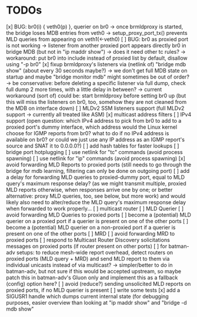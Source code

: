 # TODOs

[x] BUG: br0(i) { veth0(p) }, querier on br0
    -> once brmldproxy is started, the bridge
       loses MDB entries from veth0
    -> setup_proxy_port_tx() prevents
       MLD queries from appearing on veth1(<-veth0)
[ ] BUG: br0 as proxied port is not working
    -> listener from another proxied port
       appears directly br0 in bridge MDB
       (but not in "ip maddr show")
    -> does it need other tc rules?
    -> workaround: put br0 into include instead of
       proxied list by default, disallow using
       "-p br0"
[x] fixup brmldproxy's listeners via (netlink of)
    "bridge mdb show" (about every 30 seconds maybe?)
    -> we don't get full MDB state on startup and
       maybe "bridge monitor mdb" might sometimes be
       out of order?
       -> be conservative: before deleting a specific
          listener via full dump, check full dump 2 more times,
          with a little delay in between?
    -> current workaround (sort of) could be: start brmldproxy
       before setting br0 up (but this will miss the
       listeners on br0, too, somehow they are not cleaned
       from the MDB on interface down)
[ ] MLDv2 SSM listeners support
    (full MLDv2 support -> currently all treated like ASM)
[x] multicast address filters
[ ] IPv4 support
    (open question: which IPv4 address to pick from br0
     to add to a proxied port's dummy interface,
     which address would the Linux kernel choose for IGMP reports
     from br0?
     what to do if no IPv4 address is available on br0?
     or could we just use any IP address as an IGMP report's source
     and SNAT it to 0.0.0.0?)
[ ] add hash tables for faster lookups
[ ] bridge port hotplugging
[ ] use netlink for "tc" commands (avoid process spawning)
[ ] use netlink for "ip" commands (avoid process spawning)
[x] avoid forwarding MLD Reports to proxied ports
    (still needs to go through the bridge for mdb learning,
     filtering can only be done on outgoing port)
[ ] add a delay for forwarding MLD queries to proxied-dummy port,
    equal to MLD query's maximum response delay?
    (as we might transmit multiple, proxied MLD reports otherwise,
     when responses arrive one by one; or better alternative:
     proxy MLD queries, too, see below, but more work)
    and would likely also need to alter/reduce the MLD query's
    maximum response delay when forwarded to work properly...
[ ] multicast router
  [ ] MLD Querier
    [ ] avoid forwarding MLD Queries to proxied ports
    [ ] become a (potential) MLD querier on a proxied port if a
        querier is present on one of the other ports
    [ ] become a (potential) MLD querier on a non-proxied port if a
        querier is present on one of the other ports
  [ ] MRD
    [ ] avoid forwarding MRD to proxied ports
    [ ] respond to Multicast Router Discovery solicitations messages
        on proxied ports (if router present on other ports)
[ ] for batman-adv setups:
    to reduce mesh-wide report overhead,
    detect routers on proxied ports (MLD query + MRD) and send
    MLD report to them via individual unicasts instead of via
    multicast?
    -> simpler/better to do in batman-adv, but not sure if this
       would be accepted upstream, so maybe patch this in
       batman-adv's Gluon only and implement this as a fallback
       (config) option here?
[ ] avoid (reduce?) sending unsolicited MLD reports on proxied ports, if no MLD
    querier is present
[ ] write some tests
[x] add a SIGUSR1 handle which dumps current internal state
    (for debugging purposes, easier overview than looking at
     "ip maddr show" and "bridge -d mdb show"
